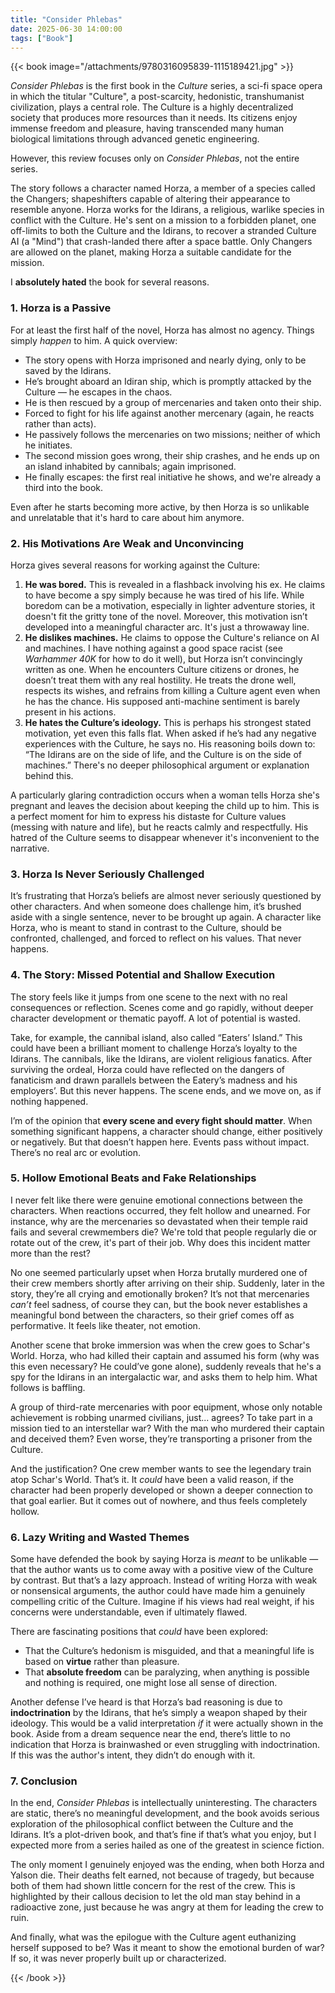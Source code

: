 ```yaml
---
title: "Consider Phlebas"
date: 2025-06-30 14:00:00
tags: ["Book"]
---
```


{{< book image="/attachments/9780316095839-1115189421.jpg" >}}


*Consider Phlebas* is the first book in the *Culture* series, a sci-fi space opera in which the titular "Culture", a post-scarcity, hedonistic, transhumanist civilization, plays a central role. The Culture is a highly decentralized society that produces more resources than it needs. Its citizens enjoy immense freedom and pleasure, having transcended many human biological limitations through advanced genetic engineering.

However, this review focuses only on *Consider Phlebas*, not the entire series.

The story follows a character named Horza, a member of a species called the Changers; shapeshifters capable of altering their appearance to resemble anyone. Horza works for the Idirans, a religious, warlike species in conflict with the Culture. He's sent on a mission to a forbidden planet, one off-limits to both the Culture and the Idirans, to recover a stranded Culture AI (a "Mind") that crash-landed there after a space battle. Only Changers are allowed on the planet, making Horza a suitable candidate for the mission.

I **absolutely hated** the book for several reasons.

### 1. Horza is a Passive

For at least the first half of the novel, Horza has almost no agency. Things simply *happen* to him. A quick overview:
* The story opens with Horza imprisoned and nearly dying, only to be saved by the Idirans.
* He’s brought aboard an Idiran ship, which is promptly attacked by the Culture — he escapes in the chaos.
* He is then rescued by a group of mercenaries and taken onto their ship.
* Forced to fight for his life against another mercenary (again, he reacts rather than acts).
* He passively follows the mercenaries on two missions; neither of which he initiates.
* The second mission goes wrong, their ship crashes, and he ends up on an island inhabited by cannibals; again imprisoned.
* He finally escapes: the first real initiative he shows, and we're already a third into the book.

Even after he starts becoming more active, by then Horza is so unlikable and unrelatable that it's hard to care about him anymore.

### 2. His Motivations Are Weak and Unconvincing

Horza gives several reasons for working against the Culture:

1. **He was bored.**
   This is revealed in a flashback involving his ex. He claims to have become a spy simply because he was tired of his life. While boredom can be a motivation, especially in lighter adventure stories, it doesn't fit the gritty tone of the novel. Moreover, this motivation isn’t developed into a meaningful character arc. It's just a throwaway line.
2. **He dislikes machines.**
   He claims to oppose the Culture's reliance on AI and machines. I have nothing against a good space racist (see *Warhammer 40K* for how to do it well), but Horza isn’t convincingly written as one. When he encounters Culture citizens or drones, he doesn’t treat them with any real hostility. He treats the drone well, respects its wishes, and refrains from killing a Culture agent even when he has the chance. His supposed anti-machine sentiment is barely present in his actions.
3. **He hates the Culture’s ideology.**
   This is perhaps his strongest stated motivation, yet even this falls flat. When asked if he’s had any negative experiences with the Culture, he says no. His reasoning boils down to: “The Idirans are on the side of life, and the Culture is on the side of machines.” There's no deeper philosophical argument or explanation behind this.

A particularly glaring contradiction occurs when a woman tells Horza she's pregnant and leaves the decision about keeping the child up to him. This is a perfect moment for him to express his distaste for Culture values (messing with nature and life), but he reacts calmly and respectfully. His hatred of the Culture seems to disappear whenever it's inconvenient to the narrative.


### 3. Horza Is Never Seriously Challenged

It’s frustrating that Horza’s beliefs are almost never seriously questioned by other characters. And when someone does challenge him, it’s brushed aside with a single sentence, never to be brought up again. A character like Horza, who is meant to stand in contrast to the Culture, should be confronted, challenged, and forced to reflect on his values. That never happens.


### 4. The Story: Missed Potential and Shallow Execution

The story feels like it jumps from one scene to the next with no real consequences or reflection. Scenes come and go rapidly, without deeper character development or thematic payoff. A lot of potential is wasted.

Take, for example, the cannibal island, also called “Eaters’ Island.” This could have been a brilliant moment to challenge Horza’s loyalty to the Idirans. The cannibals, like the Idirans, are violent religious fanatics. After surviving the ordeal, Horza could have reflected on the dangers of fanaticism and drawn parallels between the Eatery’s madness and his employers’. But this never happens. The scene ends, and we move on, as if nothing happened.

I’m of the opinion that **every scene and every fight should matter**. When something significant happens, a character should change, either positively or negatively. But that doesn’t happen here. Events pass without impact. There’s no real arc or evolution.

### 5. Hollow Emotional Beats and Fake Relationships

I never felt like there were genuine emotional connections between the characters. When reactions occurred, they felt hollow and unearned. For instance, why are the mercenaries so devastated when their temple raid fails and several crewmembers die? We're told that people regularly die or rotate out of the crew, it's part of their job. Why does this incident matter more than the rest?

No one seemed particularly upset when Horza brutally murdered one of their crew members shortly after arriving on their ship. Suddenly, later in the story, they’re all crying and emotionally broken? It’s not that mercenaries *can’t* feel sadness, of course they can,  but the book never establishes a meaningful bond between the characters, so their grief comes off as performative. It feels like theater, not emotion.

Another scene that broke immersion was when the crew goes to Schar's World. Horza, who had killed their captain and assumed his form (why was this even necessary? He could’ve gone alone), suddenly reveals that he's a spy for the Idirans in an intergalactic war, and asks them to help him. What follows is baffling.

A group of third-rate mercenaries with poor equipment, whose only notable achievement is robbing unarmed civilians, just... agrees? To take part in a mission tied to an interstellar war? With the man who murdered their captain and deceived them? Even worse, they’re transporting a prisoner from the Culture.

And the justification? One crew member wants to see the legendary train atop Schar's World. That’s it. It *could* have been a valid reason, if the character had been properly developed or shown a deeper connection to that goal earlier. But it comes out of nowhere, and thus feels completely hollow.

### 6. Lazy Writing and Wasted Themes

Some have defended the book by saying Horza is *meant* to be unlikable — that the author wants us to come away with a positive view of the Culture by contrast. But that’s a lazy approach. Instead of writing Horza with weak or nonsensical arguments, the author could have made him a genuinely compelling critic of the Culture. Imagine if his views had real weight, if his concerns were understandable, even if ultimately flawed.

There are fascinating positions that *could* have been explored:
* That the Culture’s hedonism is misguided, and that a meaningful life is based on **virtue** rather than pleasure.
* That **absolute freedom** can be paralyzing, when anything is possible and nothing is required, one might lose all sense of direction.

Another defense I’ve heard is that Horza’s bad reasoning is due to **indoctrination** by the Idirans, that he’s simply a weapon shaped by their ideology. This would be a valid interpretation *if* it were actually shown in the book. Aside from a dream sequence near the end, there’s little to no indication that Horza is brainwashed or even struggling with indoctrination. If this was the author's intent, they didn’t do enough with it.

### 7. Conclusion

In the end, *Consider Phlebas* is intellectually uninteresting. The characters are static, there’s no meaningful development, and the book avoids serious exploration of the philosophical conflict between the Culture and the Idirans. It’s a plot-driven book, and that’s fine if that’s what you enjoy, but I expected more from a series hailed as one of the greatest in science fiction.

The only moment I genuinely enjoyed was the ending, when both Horza and Yalson die. Their deaths felt earned, not because of tragedy, but because both of them had shown little concern for the rest of the crew. This is highlighted by their callous decision to let the old man stay behind in a radioactive zone, just because he was angry at them for leading the crew to ruin.

And finally, what was the epilogue with the Culture agent euthanizing herself supposed to be? Was it meant to show the emotional burden of war? If so, it was never properly built up or characterized.

{{< /book >}}
